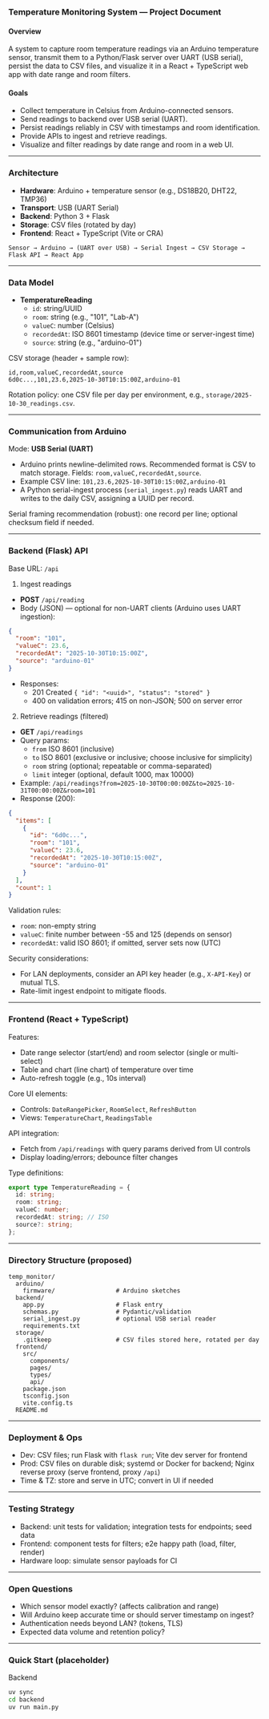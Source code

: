 ### Temperature Monitoring System — Project Document

#### Overview
A system to capture room temperature readings via an Arduino temperature sensor, transmit them to a Python/Flask server over UART (USB serial), persist the data to CSV files, and visualize it in a React + TypeScript web app with date range and room filters.

#### Goals
- Collect temperature in Celsius from Arduino-connected sensors.
- Send readings to backend over USB serial (UART).
- Persist readings reliably in CSV with timestamps and room identification.
- Provide APIs to ingest and retrieve readings.
- Visualize and filter readings by date range and room in a web UI.

---

### Architecture
- **Hardware**: Arduino + temperature sensor (e.g., DS18B20, DHT22, TMP36)
- **Transport**: USB (UART Serial)
- **Backend**: Python 3 + Flask
- **Storage**: CSV files (rotated by day)
- **Frontend**: React + TypeScript (Vite or CRA)

```
Sensor → Arduino → (UART over USB) → Serial Ingest → CSV Storage → Flask API → React App
```

---

### Data Model
- **TemperatureReading**
  - `id`: string/UUID
  - `room`: string (e.g., "101", "Lab-A")
  - `valueC`: number (Celsius)
  - `recordedAt`: ISO 8601 timestamp (device time or server-ingest time)
  - `source`: string (e.g., "arduino-01")

CSV storage (header + sample row):
```
id,room,valueC,recordedAt,source
6d0c...,101,23.6,2025-10-30T10:15:00Z,arduino-01
```
Rotation policy: one CSV file per day per environment, e.g., `storage/2025-10-30_readings.csv`.

---

### Communication from Arduino
Mode: **USB Serial (UART)**
- Arduino prints newline-delimited rows. Recommended format is CSV to match storage. Fields: `room,valueC,recordedAt,source`.
- Example CSV line: `101,23.6,2025-10-30T10:15:00Z,arduino-01`
- A Python serial-ingest process (`serial_ingest.py`) reads UART and writes to the daily CSV, assigning a UUID per record.

Serial framing recommendation (robust): one record per line; optional checksum field if needed.

---

### Backend (Flask) API

Base URL: `/api`

1) Ingest readings
- **POST** `/api/reading`
- Body (JSON) — optional for non-UART clients (Arduino uses UART ingestion):
```json
{
  "room": "101",
  "valueC": 23.6,
  "recordedAt": "2025-10-30T10:15:00Z",
  "source": "arduino-01"
}
```
- Responses:
  - 201 Created `{ "id": "<uuid>", "status": "stored" }`
  - 400 on validation errors; 415 on non-JSON; 500 on server error

2) Retrieve readings (filtered)
- **GET** `/api/readings`
- Query params:
  - `from` ISO 8601 (inclusive)
  - `to` ISO 8601 (exclusive or inclusive; choose inclusive for simplicity)
  - `room` string (optional; repeatable or comma-separated)
  - `limit` integer (optional, default 1000, max 10000)
- Example: `/api/readings?from=2025-10-30T00:00:00Z&to=2025-10-31T00:00:00Z&room=101`
- Response (200):
```json
{
  "items": [
    {
      "id": "6d0c...",
      "room": "101",
      "valueC": 23.6,
      "recordedAt": "2025-10-30T10:15:00Z",
      "source": "arduino-01"
    }
  ],
  "count": 1
}
```

Validation rules:
- `room`: non-empty string
- `valueC`: finite number between -55 and 125 (depends on sensor)
- `recordedAt`: valid ISO 8601; if omitted, server sets now (UTC)

Security considerations:
- For LAN deployments, consider an API key header (e.g., `X-API-Key`) or mutual TLS.
- Rate-limit ingest endpoint to mitigate floods.

---

### Frontend (React + TypeScript)
Features:
- Date range selector (start/end) and room selector (single or multi-select)
- Table and chart (line chart) of temperature over time
- Auto-refresh toggle (e.g., 10s interval)

Core UI elements:
- Controls: `DateRangePicker`, `RoomSelect`, `RefreshButton`
- Views: `TemperatureChart`, `ReadingsTable`

API integration:
- Fetch from `/api/readings` with query params derived from UI controls
- Display loading/errors; debounce filter changes

Type definitions:
```ts
export type TemperatureReading = {
  id: string;
  room: string;
  valueC: number;
  recordedAt: string; // ISO
  source?: string;
};
```

---

### Directory Structure (proposed)
```
temp_monitor/
  arduino/
    firmware/                 # Arduino sketches
  backend/
    app.py                    # Flask entry
    schemas.py                # Pydantic/validation
    serial_ingest.py          # optional USB serial reader
    requirements.txt
  storage/
    .gitkeep                  # CSV files stored here, rotated per day
  frontend/
    src/
      components/
      pages/
      types/
      api/
    package.json
    tsconfig.json
    vite.config.ts
  README.md
```

---

### Deployment & Ops
- Dev: CSV files; run Flask with `flask run`; Vite dev server for frontend
- Prod: CSV files on durable disk; systemd or Docker for backend; Nginx reverse proxy (serve frontend, proxy `/api`)
- Time & TZ: store and serve in UTC; convert in UI if needed

---

### Testing Strategy
- Backend: unit tests for validation; integration tests for endpoints; seed data
- Frontend: component tests for filters; e2e happy path (load, filter, render)
- Hardware loop: simulate sensor payloads for CI

---

### Open Questions
- Which sensor model exactly? (affects calibration and range)
- Will Arduino keep accurate time or should server timestamp on ingest?
- Authentication needs beyond LAN? (tokens, TLS)
- Expected data volume and retention policy?

---

### Quick Start (placeholder)
Backend
```bash
uv sync
cd backend
uv run main.py
```


